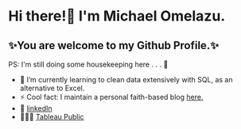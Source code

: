 # Hi there!👋 I'm Michael Omelazu.
## ✨You are welcome to my Github Profile.✨

PS: I'm still doing some housekeeping here . . . 🧹
<!--
**michael-ome/michael-ome** is a ✨ _special_ ✨ repository because its `README.md` (this file) appears on your GitHub profile.

Here are some ideas to get you started:

- 🔭 I’m currently working on ...
- 👯 I’m looking to collaborate on ...
- 🤔 I’m looking for help with ...
- 💬 Ask me about ...
- 📫 How to reach me: ...
- 😄 Pronouns: ...
-->
- 🌱 I’m currently learning to clean data extensively with SQL, as an alternative to Excel.
- ⚡ Cool fact: I maintain a personal faith-based blog [here.](https://michaelgospelblog.wordpress.com/)
- 🔗 [linkedIn](www.linkedin.com/in/michael-omelazu)
- 👨🏾‍💻 [Tableau Public](https://public.tableau.com/app/profile/michael.omelazu)
